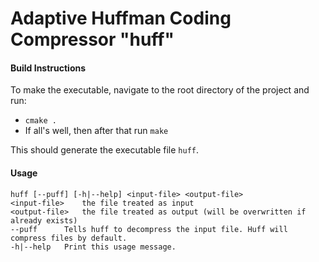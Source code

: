 # Adaptive Huffman Coding Compressor "huff"

#### Build Instructions

To make the executable, navigate to the root directory of the project and run:
- `cmake .`
- If all's well, then after that run `make`

This should generate the executable file `huff`.

#### Usage

```
huff [--puff] [-h|--help] <input-file> <output-file>
<input-file>	the file treated as input
<output-file>	the file treated as output (will be overwritten if already exists)
--puff		Tells huff to decompress the input file. Huff will compress files by default.
-h|--help	Print this usage message.
```
